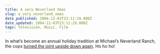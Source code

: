 ```yaml
---
title: A very Neverland Xmas
slug: a_very_neverland_xmas
date_published: 2004-12-03T23:11:29.000Z
date_updated: 2004-12-03T23:11:29.000Z
tags: Television, Music, Film
---
```


In what’s become an annual holiday tradition at Michael’s Neverland Ranch, the cops [turned the joint upside down again](http://news.bbc.co.uk/1/hi/entertainment/music/4067477.stm). Ho ho ho!
